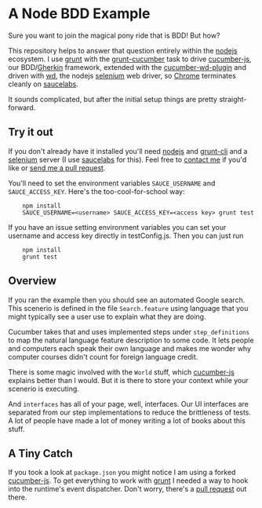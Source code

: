 # A Node BDD Example
Sure you want to join the magical pony ride that is BDD! But how?

This repository helps to answer that question entirely within the [nodejs] ecosystem.  I use [grunt] with the
[grunt-cucumber] task to drive [cucumber-js], our BDD/[Gherkin] framework, extended with the [cucumber-wd-plugin] and
driven with [wd], the nodejs [selenium] web driver, so [Chrome] terminates cleanly on [saucelabs].

It sounds complicated, but after the initial setup things are pretty straight-forward.

## Try it out
If you don't already have it installed you'll need [nodejs] and [grunt-cli] and a [selenium] server (I use [saucelabs]
for this). Feel free to [contact me][Twitter] if you'd like or [send me a pull request][repo].

You'll need to set the environment variables `SAUCE_USERNAME` and `SAUCE_ACCESS_KEY`. Here's the too-cool-for-school
way:

```
    npm install
    SAUCE_USERNAME=<username> SAUCE_ACCESS_KEY=<access key> grunt test
```

If you have an issue setting environment variables you can set your username and access key directly in testConfig.js.
Then you can just run
```
    npm install
    grunt test
```

## Overview
If you ran the example then you should see an automated Google search.  This scenerio is defined in the
file `Search.feature` using language that you might typically see a user use to explain what they are doing.

Cucumber takes that and uses implemented steps under `step_definitions` to map the natural language feature description
to some code.  It lets people and computers each speak their own language and makes me wonder why computer courses
didn't count for foreign language credit.

There is some magic involved with the `World` stuff, which [cucumber-js] explains better than I would. But it is
there to store your context while your scenerio is executing.

And `interfaces` has all of your page, well, interfaces.  Our UI interfaces are separated from our step implementations
to reduce the brittleness of tests.  A lot of people have made a lot of money writing a lot of books about this stuff.

## A Tiny Catch
If you took a look at `package.json` you might notice I am using a forked [cucumber-js].  To get everything to work
with [grunt] I needed a way to hook into the runtime's event dispatcher.  Don't worry, there's a [pull request][pull] out
there.

[wd]: https://github.com/admc/wd
[cucumber-js]: https://github.com/cucumber/cucumber-js
[grunt]: http://gruntjs.com/
[grunt-cucumber]: https://github.com/s9tpepper/grunt-cucumber-js
[cucumber-wd-plugin]: https://github.com/devpaul/cucumber-wd-plugin
[saucelabs]: https://saucelabs.com
[selenium]: http://docs.seleniumhq.org/
[nodejs]: http://nodejs.org/
[Chrome]: https://code.google.com/p/selenium/wiki/ChromeDriver
[Gherkin]: https://github.com/cucumber/cucumber/wiki/Gherkin
[grunt-cli]: http://gruntjs.com/getting-started
[Twitter]: https://twitter.com/developerPaul
[repo]: https://github.com/devpaul/node-bdd-example
[pull]: https://github.com/cucumber/cucumber-js/pull/130